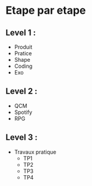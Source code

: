 # Etape par etape

## Level 1 :
- Produit
- Pratice
- Shape
- Coding
- Exo

## Level 2 :
- QCM
- Spotify
- RPG

## Level 3 :
- Travaux pratique
    - TP1
    - TP2
    - TP3
    - TP4